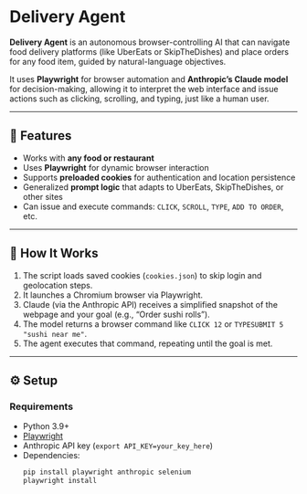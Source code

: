 # Delivery Agent

**Delivery Agent** is an autonomous browser-controlling AI that can navigate food delivery platforms (like UberEats or SkipTheDishes) and place orders for any food item, guided by natural-language objectives.

It uses **Playwright** for browser automation and **Anthropic’s Claude model** for decision-making, allowing it to interpret the web interface and issue actions such as clicking, scrolling, and typing, just like a human user.

---

## 🚀 Features

- Works with **any food or restaurant** 
- Uses **Playwright** for dynamic browser interaction
- Supports **preloaded cookies** for authentication and location persistence
- Generalized **prompt logic** that adapts to UberEats, SkipTheDishes, or other sites
- Can issue and execute commands: `CLICK`, `SCROLL`, `TYPE`, `ADD TO ORDER`, etc.

---

## 🧠 How It Works

1. The script loads saved cookies (`cookies.json`) to skip login and geolocation steps.  
2. It launches a Chromium browser via Playwright.  
3. Claude (via the Anthropic API) receives a simplified snapshot of the webpage and your goal (e.g., “Order sushi rolls”).  
4. The model returns a browser command like `CLICK 12` or `TYPESUBMIT 5 "sushi near me"`.  
5. The agent executes that command, repeating until the goal is met.

---

## ⚙️ Setup

### Requirements
- Python 3.9+
- [Playwright](https://playwright.dev/python/docs/intro)
- Anthropic API key (`export API_KEY=your_key_here`)
- Dependencies:
  ```bash
  pip install playwright anthropic selenium
  playwright install

